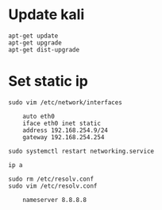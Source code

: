 # Update kali
    apt-get update
    apt-get upgrade
    apt-get dist-upgrade

# Set static ip
    sudo vim /etc/network/interfaces

        auto eth0
        iface eth0 inet static
        address 192.168.254.9/24
        gateway 192.168.254.254
        
    sudo systemctl restart networking.service
    
    ip a 
    
    sudo rm /etc/resolv.conf
    sudo vim /etc/resolv.conf
    
        nameserver 8.8.8.8
        
    
    
